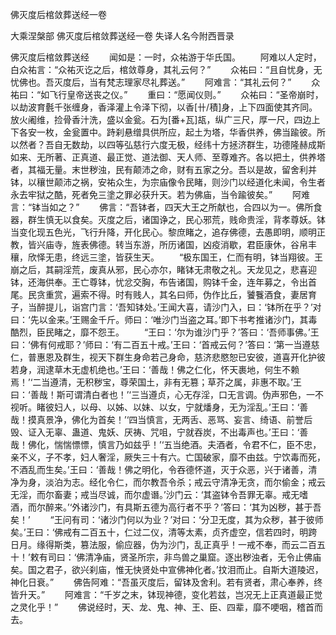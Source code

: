 佛灭度后棺敛葬送经一卷


大乘涅槃部
佛灭度后棺敛葬送经一卷
失译人名今附西晋录


佛灭度后棺敛葬送经
　　闻如是：一时，众祐游于华氏国。
　　阿难以人定时，白众祐言：“众祐灭讫之后，棺敛尊身，其礼云何？”
　　众祐曰：“且自忧身，无忧佛也。吾灭度后，当有梵志理家尽礼葬送。”
　　阿难言：“其礼云何？”
　　众祐曰：“如飞行皇帝送丧之仪。”
　　重曰：“愿闻仪则。”
　　众祐曰：“圣帝崩时，以劫波育氎千张缠身，香泽灌上令泽下彻，以香[卄/積]身，上下四面使其齐同。放火阇维，捡骨香汁洗，盛以金瓮。石为[番+瓦]瓳，纵广三尺，厚一尺，四边上下各安一枚，金瓮置中。跱刹悬缯具供所应，起土为塔，华香供养，佛当踰彼。所以然者？吾自无数劫，以四等弘慈行六度无极，经纬十方拯济群生，功德隆赫成斯如来、无所著、正真道、最正觉、道法御、天人师、至尊难齐。各以把土，供养塔者，其福无量。末世秽浊，民有颠沛之命，财有五家之分。吾以是故，留舍利并钵，以穰世颠沛之祸，安祐众生，为宗庙像令民睹，则沙门以经道化未闻，令生者永去牢狱之酷，死者免三塗之罪必获升天。若为佛庙，当令踰彼矣。”
　　阿难言：“钵当如之？”
　　佛言：“吾钵者，四天大王之所献也，合四以为一。佛所食器，群生慎无以食矣。灭度之后，诸国诤之，民心邪荒，贱命贵淫，背孝尊妖。钵当变化现五色光，飞行升降，开化民心。黎庶睹之，追存佛德，去愚即明，顺明正教，皆兴庙寺，旌表佛德。转当东游，所历诸国，凶疫消歇，君臣康休，谷帛丰穰，欣怿无患，终远三塗，皆获生天。
　　“极东国王，仁而有明，钵当翔彼。王崩之后，其嗣淫荒，废真从邪，民心亦尔，睹钵无肃敬之礼。天龙见之，悲喜迎钵，还海供奉。王亡尊钵，忧忿交胸，布告诸国，购钵千金，连年募之，令出首尾。民贪重赏，遍索不得。时有贱人，其名曰师，伪作比丘，饕餮酒食，妻居育子，当醉提儿，诣宫门言：‘吾知钵处。’王闻大喜，请沙门入，曰：‘钵所在乎？’对曰：‘先以金来。’王赐金千斤。师曰：‘唯沙门当盗之耳。’即下书考推诸沙门，其毒酷烈，臣民睹之，靡不怨王。
　　“王曰：‘尔为谁沙门乎？’答曰：‘吾师事佛。’王曰：‘佛有何戒耶？’师曰：‘有二百五十戒。’王曰：‘首戒云何？’答曰：‘第一当遵慈仁，普惠恩及群生，视天下群生身命若己身命，慈济悲愍恕已安彼，道喜开化护彼若身，润逮草木无虚机绝也。’王曰：‘善哉！佛之仁化，怀天裹地，何生不赖焉！’‘二当遵清，无积秽宝，尊荣国土，非有无篡；草芥之属，非惠不取。’王曰：‘善哉！斯可谓清白者也！’‘三当遵贞，心无存淫，口无言调。伪声邪色，一不视听。睹彼妇人，以母、以姊、以妹、以女，宁就燔身，无为淫乱。’王曰：‘善哉！摸真景净，佛化为首矣！’‘四当慎言，无两舌、恶骂、妄言、绮语、前誉后毁、证入无辜、蛊道、鬼妖、厌祷、咒咀，宁就吞炭，不出毒声也。’王曰：‘善哉！佛化，惴惴慓慓，慎言乃如兹乎！’‘五当绝酒。夫酒者，令君不仁，臣不忠，亲不义，子不孝，妇人奢淫，厥失三十有六。亡国破家，靡不由兹。宁饮毒而死，不酒乱而生矣。’王曰：‘善哉！佛之明化，令吞德怀道，灭于众恶，兴于诸善，清净为身，淡泊为志。经化令仁，而尔教吾令杀；戒云守清净无贪，而尔偷金；戒云无淫，而尔畜妻；戒当尽诚，而尔虚谮。’沙门云：‘其盗钵令吾罪无辜。戒无嗜酒，而尔醉来。’‘外诸沙门，有具斯五德为高行者不乎？’答曰：‘其为凶秽，甚于吾矣！’
　　“王问有司：‘诸沙门何以为业？’对曰：‘分卫无度，其为众秽，甚于彼师矣。’王曰：‘佛戒有二百五十，仁过二仪，清等太素，贞齐虚空，信若四时，明跨日月。缘得斯类，篡法服，偷应器，伪为沙门，乱正真乎！一戒不奉，而云二百五十！’敕有司曰：‘佛清净庙，贤圣所宗，非鸟兽之巢窟。逐出秽浊者，无令止佛庙矣。国之君子，欲兴刹庙，惟无快贤处中宣佛神化者。’抆泪而止。自斯大道陵迟，神化日衰。”
　　佛告阿难：“吾虽灭度后，留钵及舍利。若有贤者，肃心奉养，终皆升天。”
　　阿难言：“千岁之末，钵现神德，变化若兹，岂况无上正真道最正觉之灵化乎！”
　　佛说经时，天、龙、鬼、神、王、臣、四辈，靡不哽咽，稽首而去。

 
